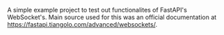 A simple example project to test out functionalites of FastAPI's WebSocket's. Main source used for this was an official documentation at https://fastapi.tiangolo.com/advanced/websockets/.